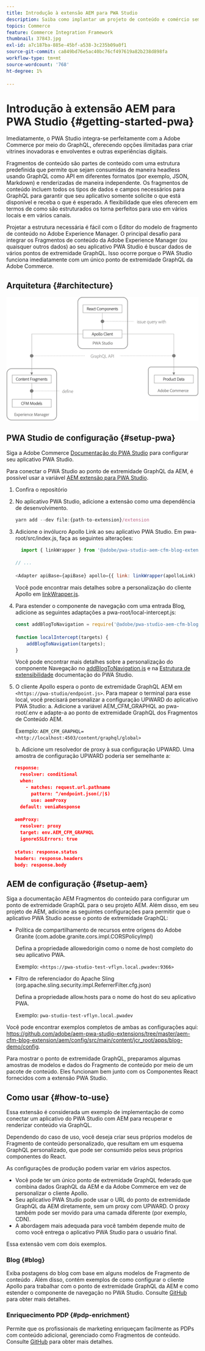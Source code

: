 ```yaml
---
title: Introdução à extensão AEM para PWA Studio
description: Saiba como implantar um projeto de conteúdo e comércio sem cabeçalho AEM com o PWA Studio.
topics: Commerce
feature: Commerce Integration Framework
thumbnail: 37843.jpg
exl-id: a7c187ba-885e-45bf-a538-3c235b09a0f1
source-git-commit: ca849bd76e5ac40bc76cf497619a82b238d898fa
workflow-type: tm+mt
source-wordcount: '768'
ht-degree: 1%

---
```


# Introdução à extensão AEM para PWA Studio {#getting-started-pwa}

Imediatamente, o PWA Studio integra-se perfeitamente com a Adobe Commerce por meio do GraphQL, oferecendo opções ilimitadas para criar vitrines inovadoras e envolventes e outras experiências digitais.

Fragmentos de conteúdo são partes de conteúdo com uma estrutura predefinida que permite que sejam consumidas de maneira headless usando GraphQL como API em diferentes formatos (por exemplo, JSON, Markdown) e renderizadas de maneira independente. Os fragmentos de conteúdo incluem todos os tipos de dados e campos necessários para GraphQL para garantir que seu aplicativo somente solicite o que está disponível e receba o que é esperado. A flexibilidade que eles oferecem em termos de como são estruturados os torna perfeitos para uso em vários locais e em vários canais.

Projetar a estrutura necessária é fácil com o Editor do modelo de fragmento de conteúdo no Adobe Experience Manager. O principal desafio para integrar os Fragmentos de conteúdo da Adobe Experience Manager (ou quaisquer outros dados) ao seu aplicativo PWA Studio é buscar dados de vários pontos de extremidade GraphQL. Isso ocorre porque o PWA Studio funciona imediatamente com um único ponto de extremidade GraphQL da Adobe Commerce.

## Arquitetura {#architecture}

![Arquitetura PWA sem periféricos](/help/commerce-cloud/assets/PWA-Studio_Architecture.png)

## PWA Studio de configuração {#setup-pwa}

Siga a Adobe Commerce [Documentação do PWA Studio](https://developer.adobe.com/commerce/pwa-studio/tutorials/) para configurar seu aplicativo PWA Studio.

Para conectar o PWA Studio ao ponto de extremidade GraphQL da AEM, é possível usar a variável [AEM extensão para PWA Studio](https://github.com/adobe/aem-pwa-studio-extensions).

1. Confira o repositório

1. No aplicativo PWA Studio, adicione a extensão como uma dependência de desenvolvimento.

   ```javascript
   yarn add --dev file:{path-to-extension}/extension
   ```

1. Adicione o invólucro Apollo Link ao seu aplicativo PWA Studio. Em pwa-root/src/index.js, faça as seguintes alterações:

   ```javascript
     import { linkWrapper } from '@adobe/pwa-studio-aem-cfm-blog-extension';
   
   // ...
   
   <Adapter apiBase={apiBase} apollo={{ link: linkWrapper(apolloLink) }} store={store}>
   ```

   Você pode encontrar mais detalhes sobre a personalização do cliente Apollo em [linkWrapper.js](https://github.com/adobe/aem-pwa-studio-extensions/blob/master/aem-cfm-blog-extension/extension/src/linkWrapper.js).

1. Para estender o componente de navegação com uma entrada Blog, adicione as seguintes adaptações a pwa-root/local-intercept.js:

   ```javascript
   const addBlogToNavigation = require('@adobe/pwa-studio-aem-cfm-blog-extension/src/addBlogToNavigation');
   
   function localIntercept(targets) {
       addBlogToNavigation(targets);
   }    
   ```

   Você pode encontrar mais detalhes sobre a personalização do componente Navegação no [addBlogToNavigation.js](https://github.com/adobe/aem-pwa-studio-extensions/blob/master/aem-cfm-blog-extension/extension/src/addBlogToNavigation.js) e na [Estrutura de extensibilidade](https://developer.adobe.com/commerce/pwa-studio/guides/general-concepts/extensibility/) documentação do PWA Studio.

1. O cliente Apollo espera o ponto de extremidade GraphQL AEM em `<https://pwa-studio/endpoint.js>`. Para mapear o terminal para esse local, você precisará personalizar a configuração UPWARD do aplicativo PWA Studio: a. Adicione a variável AEM_CFM_GRAPHQL ao pwa-root/.env e adapte-a ao ponto de extremidade GraphQL dos Fragmentos de Conteúdo AEM.

   Exemplo: `AEM_CFM_GRAPHQL=<http://localhost:4503/content/graphql/global>`

   b. Adicione um resolvedor de proxy à sua configuração UPWARD. Uma amostra de configuração UPWARD poderia ser semelhante a:

```json
   response:
     resolver: conditional
     when:
       - matches: request.url.pathname
         pattern: ^/endpoint.json(/|$)
         use: aemProxy
     default: veniaResponse

   aemProxy:
     resolver: proxy
     target: env.AEM_CFM_GRAPHQL
     ignoreSSLErrors: true

   status: response.status
   headers: response.headers
   body: response.body
```

## AEM de configuração {#setup-aem}

Siga a documentação AEM Fragmentos do conteúdo para configurar um ponto de extremidade GraphQL para o seu projeto AEM. Além disso, em seu projeto de AEM, adicione as seguintes configurações para permitir que o aplicativo PWA Studio acesse o ponto de extremidade GraphQL:

* Política de compartilhamento de recursos entre origens do Adobe Granite (com.adobe.granite.cors.impl.CORSPolicyImpl)

   Defina a propriedade allowedorigin como o nome de host completo do seu aplicativo PWA.

   Exemplo:  `<https://pwa-studio-test-vflyn.local.pwadev:9366>`

* Filtro de referenciador do Apache Sling (org.apache.sling.security.impl.ReferrerFilter.cfg.json)

   Defina a propriedade allow.hosts para o nome do host do seu aplicativo PWA.

   Exemplo: `pwa-studio-test-vflyn.local.pwadev`

Você pode encontrar exemplos completos de ambas as configurações aqui: <https://github.com/adobe/aem-pwa-studio-extensions/tree/master/aem-cfm-blog-extension/aem/config/src/main/content/jcr_root/apps/blog-demo/config>.

Para mostrar o ponto de extremidade GraphQL, preparamos algumas amostras de modelos e dados do Fragmento de conteúdo por meio de um pacote de conteúdo. Eles funcionam bem junto com os Componentes React fornecidos com a extensão PWA Studio.

## Como usar {#how-to-use}

Essa extensão é considerada um exemplo de implementação de como conectar um aplicativo do PWA Studio com AEM para recuperar e renderizar conteúdo via GraphQL.

Dependendo do caso de uso, você deseja criar seus próprios modelos de Fragmento de conteúdo personalizado, que resultam em um esquema GraphQL personalizado, que pode ser consumido pelos seus próprios componentes do React.

As configurações de produção podem variar em vários aspectos.

* Você pode ter um único ponto de extremidade GraphQL federado que combina dados GraphQL da AEM e da Adobe Commerce em vez de personalizar o cliente Apollo.
* Seu aplicativo PWA Studio pode usar o URL do ponto de extremidade GraphQL da AEM diretamente, sem um proxy com UPWARD. O proxy também pode ser movido para uma camada diferente (por exemplo, CDN).
* A abordagem mais adequada para você também depende muito de como você entrega o aplicativo PWA Studio para o usuário final.

Essa extensão vem com dois exemplos.

### Blog {#blog}

Exiba postagens do blog com base em alguns modelos de Fragmento de conteúdo . Além disso, contém exemplos de como configurar o cliente Apollo para trabalhar com o ponto de extremidade GraphQL da AEM e como estender o componente de navegação no PWA Studio. Consulte [GitHub](https://github.com/adobe/aem-pwa-studio-extensions/tree/master/aem-cfm-blog-extension) para obter mais detalhes.

### Enriquecimento PDP {#pdp-enrichment}

Permite que os profissionais de marketing enriqueçam facilmente as PDPs com conteúdo adicional, gerenciado como Fragmentos de conteúdo.  Consulte [GitHub](https://github.com/adobe/aem-pwa-studio-extensions/tree/master/aem-cif-product-page-extension) para obter mais detalhes.
